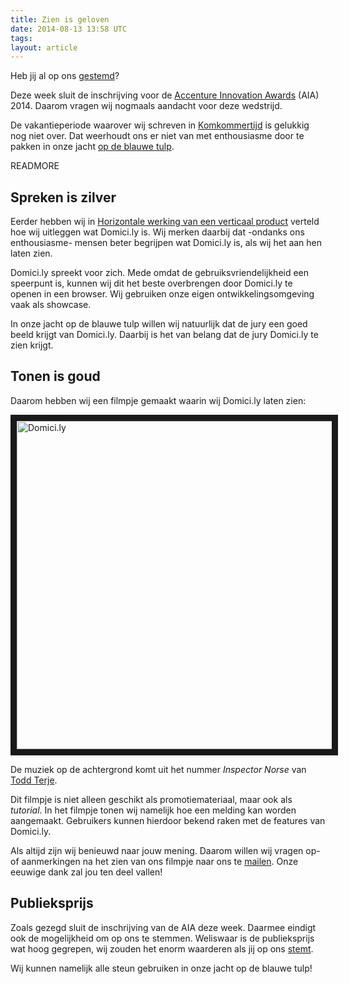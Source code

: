 ```yaml
---
title: Zien is geloven
date: 2014-08-13 13:58 UTC
tags:
layout: article
---
```

Heb jij al op ons [gestemd](https://innovation-awards.nl/concept/domici-ly/)?

Deze week sluit de inschrijving voor de [Accenture Innovation Awards](https://innovation-awards.nl/concept/domici-ly/) (AIA) 2014. Daarom vragen wij nogmaals aandacht voor deze wedstrijd. 

De vakantieperiode waarover wij schreven in [Komkommertijd](http://www.domici.ly/blog/2014/08/06/komkommertijd.html) is gelukkig nog niet over. Dat weerhoudt ons er niet van met enthousiasme door te pakken in onze jacht [op de blauwe tulp](http://www.domici.ly/blog/2014/07/23/domici-ly-voor-blauwe-tulp.html).

READMORE

## Spreken is zilver

Eerder hebben wij in [Horizontale werking van een verticaal product](http://www.domici.ly/blog/2014/07/30/horizontale-werking-van-een-verticaal-product.html) verteld hoe wij uitleggen wat Domici.ly is. Wij merken daarbij dat -ondanks ons enthousiasme- mensen beter begrijpen wat Domici.ly is, als wij het aan hen laten zien. 

Domici.ly spreekt voor zich. Mede omdat de gebruiksvriendelijkheid een speerpunt is, kunnen wij dit het beste overbrengen door Domici.ly te openen in een browser. Wij gebruiken onze eigen ontwikkelingsomgeving vaak als showcase. 

In onze jacht op de blauwe tulp willen wij natuurlijk dat de jury een goed beeld krijgt van Domici.ly. Daarbij is het van belang dat de jury Domici.ly te zien krijgt.

## Tonen is goud

Daarom hebben wij een filmpje gemaakt waarin wij Domici.ly laten zien:

<a href="http://www.youtube.com/watch?feature=player_embedded&v=yVb8Aw8X-Ac
" target="_blank"><img src="http://img.youtube.com/vi/yVb8Aw8X-Ac/0.jpg" 
alt="Domici.ly" width="700" height="525" border="10" /></a>

De muziek op de achtergrond komt uit het nummer *Inspector Norse* van [Todd Terje](http://toddterje.com/). 

Dit filmpje is niet alleen geschikt als promotiemateriaal, maar ook als *tutorial*. In het filmpje tonen wij namelijk hoe een melding kan worden aangemaakt. Gebruikers kunnen hierdoor bekend raken met de features van Domici.ly.

Als altijd zijn wij benieuwd naar jouw mening. Daarom willen wij vragen op- of aanmerkingen na het zien van ons filmpje naar ons te [mailen](mailto:roderick@domici.ly). Onze eeuwige dank zal jou ten deel vallen!

## Publieksprijs

Zoals gezegd sluit de inschrijving van de AIA deze week. Daarmee eindigt ook de mogelijkheid om op ons te stemmen. Weliswaar is de publieksprijs wat hoog gegrepen, wij zouden het enorm waarderen als jij op ons [stemt](https://innovation-awards.nl/concept/domici-ly/). 

Wij kunnen namelijk alle steun gebruiken in onze jacht op de blauwe tulp!
